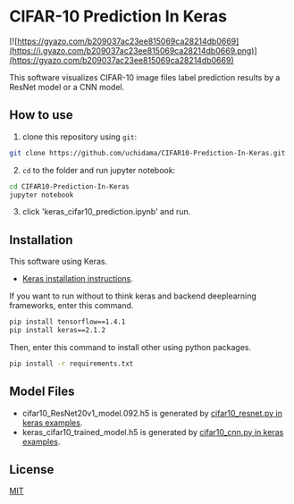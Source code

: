 ﻿# CIFAR-10 Prediction In Keras

[![https://gyazo.com/b209037ac23ee815069ca28214db0669](https://i.gyazo.com/b209037ac23ee815069ca28214db0669.png)](https://gyazo.com/b209037ac23ee815069ca28214db0669)

This software visualizes CIFAR-10 image files label prediction results by a ResNet model or a CNN model.

## How to use

1. clone this repository using `git`:

```sh
git clone https://github.com/uchidama/CIFAR10-Prediction-In-Keras.git
```

2. `cd` to the folder and run jupyter notebook:
```sh
cd CIFAR10-Prediction-In-Keras
jupyter notebook
```

3. click 'keras_cifar10_prediction.ipynb' and run.

## Installation

This software using Keras.
- [Keras installation instructions](https://github.com/keras-team/keras#installation).

If you want to run without to think keras and backend deeplearning frameworks, enter this command.   
```sh
pip install tensorflow==1.4.1
pip install keras==2.1.2
```

Then, enter this command to install other using python packages.
```sh
pip install -r requirements.txt
```

## Model Files

- cifar10_ResNet20v1_model.092.h5 is generated by [cifar10_resnet.py in keras examples](https://github.com/keras-team/keras/blob/master/examples/cifar10_resnet.py).  
- keras_cifar10_trained_model.h5 is generated by [cifar10_cnn.py in keras examples](https://github.com/keras-team/keras/blob/master/examples/cifar10_cnn.py).  

## License

[MIT](LICENSE.md)
